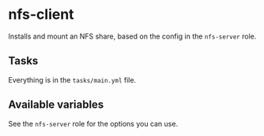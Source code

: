 # nfs-client

Installs and mount an NFS share, based on the config in the `nfs-server` role.

## Tasks

Everything is in the `tasks/main.yml` file.

## Available variables

See the `nfs-server` role for the options you can use.

